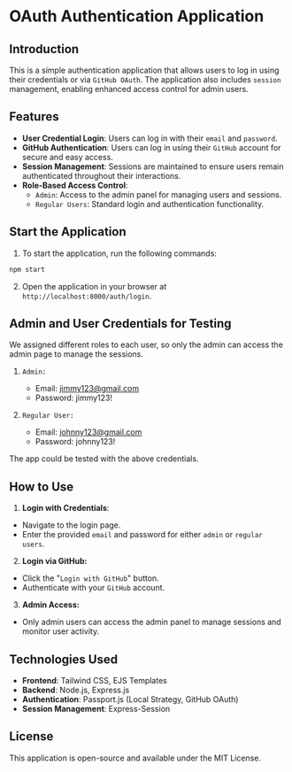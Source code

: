 # OAuth Authentication Application

## Introduction

This is a simple authentication application that allows users to log in using their credentials or via `GitHub OAuth`. The application also includes `session` management, enabling enhanced access control for admin users.

## Features
- **User Credential Login**: Users can log in with their `email` and `password`.
- **GitHub Authentication**: Users can log in using their `GitHub` account for secure and easy access.
- **Session Management**: Sessions are maintained to ensure users remain authenticated throughout their interactions.
- **Role-Based Access Control**:
  - `Admin`: Access to the admin panel for managing users and sessions.
  - `Regular Users`: Standard login and authentication functionality.


## Start the Application
  1. To start the application, run the following commands:

```bash
npm start
```
2. Open the application in your browser at `http://localhost:8000/auth/login`.

## Admin and User Credentials for Testing
We assigned different roles to each user, so only the admin can access the admin page to manage the sessions.

1. `Admin:`
   - Email: jimmy123@gmail.com
   - Password: jimmy123!
2. `Regular User:`

   - Email: johnny123@gmail.com
   - Password: johnny123!

The app could be tested with the above credentials.

## How to Use

1. **Login with Credentials**:

- Navigate to the login page.
- Enter the provided `email` and password for either `admin` or `regular users`.
2. **Login via GitHub:**

- Click the "`Login with GitHub`" button.
- Authenticate with your `GitHub` account.
3. **Admin Access:**

- Only admin users can access the admin panel to manage sessions and monitor user activity.

## Technologies Used
- **Frontend**: Tailwind CSS, EJS Templates
- **Backend**: Node.js, Express.js
- **Authentication**: Passport.js (Local Strategy, GitHub OAuth)
- **Session Management**: Express-Session

## License
This application is open-source and available under the MIT License.